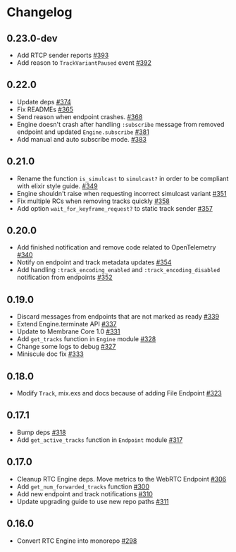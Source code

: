 # Changelog

## 0.23.0-dev
* Add RTCP sender reports [#393](https://github.com/fishjam-dev/membrane_rtc_engine/pull/393)
* Add reason to `TrackVariantPaused` event [#392](https://github.com/jellyfish-dev/membrane_rtc_engine/pull/392)

## 0.22.0
* Update deps [#374](https://github.com/jellyfish-dev/membrane_rtc_engine/pull/374)
* Fix READMEs [#365](https://github.com/jellyfish-dev/membrane_rtc_engine/pull/365)
* Send reason when endpoint crashes. [#368](https://github.com/jellyfish-dev/membrane_rtc_engine/pull/368)
* Engine doesn't crash after handling `:subscribe` message from removed endpoint and updated `Engine.subscribe` [#381](https://github.com/jellyfish-dev/membrane_rtc_engine/pull/381)
* Add manual and auto subscribe mode. [#383](https://github.com/jellyfish-dev/membrane_rtc_engine/pull/383)

## 0.21.0
* Rename the function `is_simulcast` to `simulcast?` in order to be compliant with elixir style guide. [#349](https://github.com/jellyfish-dev/membrane_rtc_engine/pull/349)
* Engine shouldn't raise when requesting incorrect simulcast variant [#351](https://github.com/jellyfish-dev/membrane_rtc_engine/pull/351)
* Fix multiple RCs when removing tracks quickly [#358](https://github.com/jellyfish-dev/membrane_rtc_engine/pull/358)
* Add option `wait_for_keyframe_request?` to static track sender [#357](https://github.com/jellyfish-dev/membrane_rtc_engine/pull/357)

## 0.20.0
* Add finished notification and remove code related to OpenTelemetry [#340](https://github.com/jellyfish-dev/membrane_rtc_engine/pull/340)
* Notify on endpoint and track metadata updates [#354](https://github.com/jellyfish-dev/membrane_rtc_engine/pull/354)
* Add handling `:track_encoding_enabled` and `:track_encoding_disabled` notification from endpoints [#352](https://github.com/jellyfish-dev/membrane_rtc_engine/pull/352)

## 0.19.0
* Discard messages from endpoints that are not marked as ready [#339](https://github.com/jellyfish-dev/membrane_rtc_engine/pull/339)
* Extend Engine.terminate API [#337](https://github.com/jellyfish-dev/membrane_rtc_engine/pull/337)
* Update to Membrane Core 1.0 [#331](https://github.com/jellyfish-dev/membrane_rtc_engine/pull/331)
* Add `get_tracks` function in `Engine` module [#328](https://github.com/jellyfish-dev/membrane_rtc_engine/pull/328)
* Change some logs to debug [#327](https://github.com/jellyfish-dev/membrane_rtc_engine/pull/327)
* Miniscule doc fix [#333](https://github.com/jellyfish-dev/membrane_rtc_engine/pull/333)

## 0.18.0
* Modify `Track`, mix.exs and docs because of adding File Endpoint [#323](https://github.com/jellyfish-dev/membrane_rtc_engine/pull/323)

## 0.17.1
* Bump deps [#318](https://github.com/jellyfish-dev/membrane_rtc_engine/pull/318)
* Add `get_active_tracks` function in `Endpoint` module [#317](https://github.com/jellyfish-dev/membrane_rtc_engine/pull/317)

## 0.17.0
* Cleanup RTC Engine deps. Move metrics to the WebRTC Endpoint [#306](https://github.com/jellyfish-dev/membrane_rtc_engine/pull/306)
* Add `get_num_forwarded_tracks` function [#300](https://github.com/jellyfish-dev/membrane_rtc_engine/pull/300)
* Add new endpoint and track notifications [#310](https://github.com/jellyfish-dev/membrane_rtc_engine/pull/310)
* Update upgrading guide to use new repo paths [#311](https://github.com/jellyfish-dev/membrane_rtc_engine/pull/311)

## 0.16.0
* Convert RTC Engine into monorepo [#298](https://github.com/jellyfish-dev/membrane_rtc_engine/pull/298)
